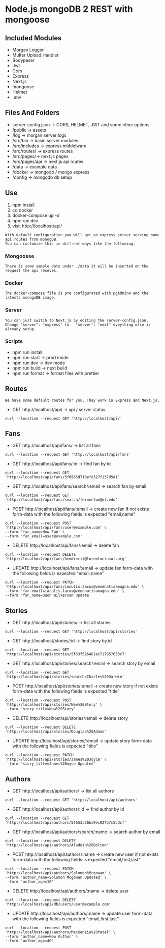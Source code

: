 # Node.js mongoDB 2 REST with mongoose

## Included Modules

- Morgan Logger
- Multer Upload Handler
- Bodypaser
- Jwt
- Cors
- Express
- Next.js
- mongoose
- Helmet
- .env

## Files And Folders

- server-config.json -> CORS, HELMET, JWT and some other options
- /public -> assets
- /log -> morgan server logs
- /src/bin -> basic server modules
- /src/includes -> express middelware
- /src/routes/ -> express routes
- /src/pages/-> next.js pages
- /src/pages/api -> next.js api routes
- /data -> example data
- /docker -> mongodb / mongo express
- /config -> mongodb db setup

## Use

1. npm install
2. cd docker
3. docker-compose up -d
4. npm run dev
5. visit http://localhost/api/

```
With default configuration you will get an express server serving some api routes from monogDB.
You can customize this in diffrent ways like the following.
```

### Mongoosse

```
There is some sample data under ./data it will be inserted on the request the api reseves.
```

### Docker

```
The docker-compose file is pre configurated with pgAdmin4 and the latests monogoDB image.
```

### Server

```
You can just switch to Next.js by editing the server-config.json.
Change "server": "express" to   "server": "next" eveything else is already setup.
```

### Scripts

- npm run install
- npm run start -> prod mode
- npm run dev -> dev mode
- npm run build -> next build
- npm run format -> format files with prettier

## Routes

```
We have some default routes for you. They work in Express and Next.js.
```

- GET http://localhost/api/ -> api / server status

```
curl --location --request GET 'http://localhost/api/'
```

## Fans

- GET http://localhost/api/fans/ -> list all fans

```
curl --location --request GET 'http://localhost/api/fans'
```

- GET http://localhost/api/fans/:id -> find fan by id

```
curl --location --request GET 'http://localhost/api/fans/5f6565d713efd327f137d5d1'
```

- GET http://localhost/api/fans/search/:email -> search fan by email

```
curl --location --request GET 'http://localhost/api/fans/search/fermentum@et.edu'
```

- POST http://localhost/api/fans/:email -> create new fan if not exists
  form-data with the following fields is expected "email,name"

```
curl --location --request POST 'http://localhost/api/fans/user@example.com' \
--form 'fan_name=New Fan' \
--form 'fan_email=user@example.com'
```

- DELETE http://localhost/api/fans/:email -> delete fan

```
curl --location --request DELETE 'http://localhost/api/fans/hendrerit@loremluctusut.org'
```

- UPDATE http://localhost/api/fans/:email -> update fan form-data with the
  following fields is expected "email,name"

```
curl --location --request PATCH 'http://localhost/api/fans/iaculis.lacus@venenatisamagna.edu' \
--form 'fan_email=iaculis.lacus@venenatisamagna.edu' \
--form 'fan_name=Quon Wilkerson Update'
```

## Stories

- GET http://localhost/api/stories/ -> list all stories

```
curl --location --request GET 'http://localhost/api/stories'
```

- GET http://localhost/stories/:id -> find story by id

```
curl --location --request GET 'http://localhost/api/stories/5f63f526481ac717957653c7'
```

- GET http://localhost/api/stories/search/:email -> search story by email

```
curl --location --request GET 'http://localhost/api/stories/search/Charles%20Darwin'
```

- POST http://localhost/api/stories/:email -> create new story if not exists
  form-data with the following fields is expected "title"

```
curl --location --request POST 'http://localhost/api/stories/New%20Story' \
--form 'story_title=New%20Story'
```

- DELETE http://localhost/api/stories/:email -> delete story

```
curl --location --request DELETE 'http://localhost/api/stories/Douglas%20Adams'
```

- UPDATE http://localhost/api/stories/:email -> update story form-data with the
  following fields is expected "title"

```
curl --location --request PATCH 'http://localhost/api/stories/James%20Joyce' \
--form 'story_title=James%20oyce Updated'
```

## Authors

- GET http://localhost/api/authors/ -> list all authors

```
curl --location --request GET 'http://localhost/api/authors'
```

- GET http://localhost/api/authors/:id -> find author by id

```
curl --location --request GET 'http://localhost/api/authors/5f653a26ba9ec027b7c5bdcf'
```

- GET http://localhost/api/authors/search/:name -> search author by email

```
curl --location --request DELETE 'http://localhost/api/authors/Aladdin%20Bolton'
```

- POST http://localhost/api/authors/:name -> create new user if not exists
  form-data with the following fields is expected "email,first,last"

```
curl --location --request PATCH 'http://localhost/api/authors/Solomon%Mcgowan' \
--form 'author_name=Solomon Mcgowan Updated' \
--form 'author_age=10'
```

- DELETE http://localhost/api/authors/:name -> delete user

```
curl --location --request DELETE 'http://localhost/api/db/users/user@example.com'
```

- UPDATE http://localhost/api/authors/:name -> update user form-data with the
  following fields is expected "email,first,last"

```
curl --location --request POST 'http://localhost/api/authors/MacKenzie%20Patel' \
--form 'author_name=New Author' \
--form 'author_age=40'
```
